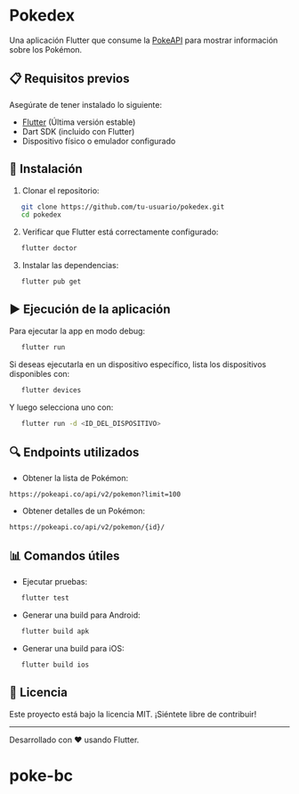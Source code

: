 # Pokedex

Una aplicación Flutter que consume la [PokeAPI](https://pokeapi.co/) para mostrar información sobre los Pokémon.

## 📋 Requisitos previos

Asegúrate de tener instalado lo siguiente:

- [Flutter](https://docs.flutter.dev/get-started/install) (Última versión estable)
- Dart SDK (incluido con Flutter)
- Dispositivo físico o emulador configurado

## 🚀 Instalación

1. Clonar el repositorio:

```bash
   git clone https://github.com/tu-usuario/pokedex.git
   cd pokedex
```

2. Verificar que Flutter está correctamente configurado:

```bash
   flutter doctor
```

3. Instalar las dependencias:

```bash
   flutter pub get
```

## ▶️ Ejecución de la aplicación

Para ejecutar la app en modo debug:

```bash
   flutter run
```

Si deseas ejecutarla en un dispositivo específico, lista los dispositivos disponibles con:

```bash
   flutter devices
```

Y luego selecciona uno con:

```bash
   flutter run -d <ID_DEL_DISPOSITIVO>
```

## 🔍 Endpoints utilizados

- Obtener la lista de Pokémon:

```
https://pokeapi.co/api/v2/pokemon?limit=100
```

- Obtener detalles de un Pokémon:

```
https://pokeapi.co/api/v2/pokemon/{id}/
```

## 📊 Comandos útiles

- Ejecutar pruebas:

```bash
   flutter test
```

- Generar una build para Android:

```bash
   flutter build apk
```

- Generar una build para iOS:

```bash
   flutter build ios
```

## 📄 Licencia

Este proyecto está bajo la licencia MIT. ¡Siéntete libre de contribuir!

---

Desarrollado con ❤️ usando Flutter.

# poke-bc
